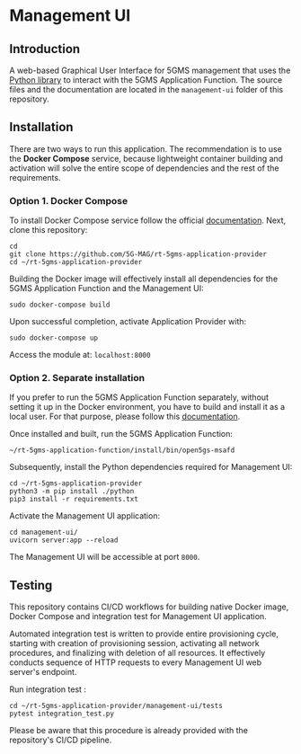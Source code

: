 # Management UI

## Introduction

A web-based Graphical User Interface for 5GMS management that uses the [Python library](../python/README.md) to
interact with the 5GMS Application Function. The source files and the documentation are located in
the `management-ui` folder of this repository.

## Installation

There are two ways to run this application. The recommendation is to use the **Docker Compose** service, because
lightweight container building and activation will solve the entire scope of dependencies and the rest of the
requirements.

### Option 1. Docker Compose

To install Docker Compose service follow the official [documentation](https://docs.docker.com/compose/install/). Next,
clone this
repository:

```
cd
git clone https://github.com/5G-MAG/rt-5gms-application-provider
cd ~/rt-5gms-application-provider
```

Building the Docker image will effectively install all dependencies for the 5GMS Application Function and the Management
UI:

```
sudo docker-compose build
```

Upon successful completion, activate Application Provider with:

```
sudo docker-compose up
```

Access the module at: `localhost:8000`

### Option 2. Separate installation

If you prefer to run the 5GMS Application Function separately,
without setting it up in the Docker environment, you have to build and install it as a local user. For that
purpose, please follow
this [documentation](https://5g-mag.github.io/Getting-Started/pages/5g-media-streaming/usage/application-function/installation-local-user-5GMSAF.html).

Once installed and built, run the 5GMS Application Function:

```
~/rt-5gms-application-function/install/bin/open5gs-msafd
```

Subsequently, install the Python dependencies required for Management UI:

```
cd ~/rt-5gms-application-provider
python3 -m pip install ./python
pip3 install -r requirements.txt
```

Activate the Management UI application:

```
cd management-ui/
uvicorn server:app --reload
```

The Management UI will be accessible at port `8000`.

## Testing

This repository contains CI/CD workflows for building native Docker image, Docker Compose and integration test for
Management UI application.

Automated integration test is written to provide entire provisioning cycle, starting with creation of provisioning
session, activating all network procedures, and finalizing with deletion of all resources. It effectively conducts
sequence of HTTP requests to every Management UI web server's endpoint.

Run integration test :

```
cd ~/rt-5gms-application-provider/management-ui/tests
pytest integration_test.py
```

Please be aware that this procedure is already provided with the repository's CI/CD pipeline.
